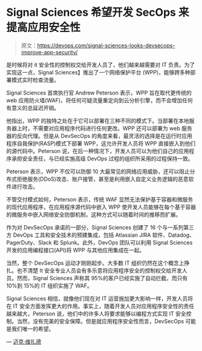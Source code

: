 # Signal Sciences 希望开发 SecOps 来提高应用安全性

> 原文：<https://devops.com/signal-sciences-looks-devsecops-improve-app-security/>

是时候将对 it 安全性的控制权交给开发人员了，他们越来越需要对 IT 负责。为了实现这一点，Signal Sciences】推出了一个网络保护平台 (WPP)，能够跨多种部署模式实时检查流量。

Signal Sciences 首席执行官 Andrew Peterson 表示，WPP 旨在取代更传统的 web 应用防火墙(WAF)，将任何可疑流量重定向到云分析引擎，而不会增加任何有意义的总延迟开销。

他指出，WPP 的独特之处在于它可以部署在三种不同的模式下。当部署在本地服务器上时，不需要对应用程序代码进行任何更改。WPP 还可以部署为 web 服务器的反向代理。但是从 DevSecOps 的角度来看，最灵活的选择是在运行时应用程序自我保护(RASP)模式下部署 WPP，这允许开发人员将 WPP 直接嵌入到他们的源代码中。Peterson 说，在后一种情况下，开发人员可以为他们自己的应用程序承担安全责任，与已经实施高级 DevOps 过程的组织所采用的过程保持一致。

Peterson 表示，WPP 不仅可以防御 10 大最常见的网络应用威胁，还可以阻止分布式拒绝服务(DDoS)攻击、账户接管，甚至是利用嵌入自定义业务逻辑的恶意软件进行攻击。

不管交付模式如何，Peterson 表示，传统 WAF 显然无法保护基于容器和微服务的现代应用程序，在应用程序源代码中嵌入 WPP 使开发人员能够在每个基于容器的微服务中嵌入网络安全防御机制，这种方式可以随着时间的推移而扩展。

作为对 DevSecOps 承诺的一部分，Signal Sciences 创建了 16 个与一系列第三方 DevOps 工具和安全技术的预建集成，包括 Atlassian JIRA 软件、Datadog、PagerDuty、Slack 和 Splunk。此外，DevOps 团队可以利用 Signal Sciences 开发的应用编程接口(API)将 WPP 与其他应用集成在一起。

当然，整个 DevSecOps 运动才刚刚起步。大多数 IT 组织仍然在这个概念上挣扎。也不清楚 It 安全专业人员会有多乐意将应用程序安全的控制权交给开发人员。然而，Signal Sciences 声称其 95%的客户已经实施了自动拦截，而只有 10%到 15%的 IT 组织实施了 WAF。

Signal Sciences 相信，就像他们现在对 IT 运营施加更大影响一样，开发人员将在 IT 安全方面发挥更大的作用。事实上，随着开发人员对应用程序安全性的责任越来越大，Peterson 说，他们中的许多人将要求能够以编程方式实现 IT 安全控制。当然，没有完美的安全保障。但是就应用程序安全性而言，DevSecOps 可能是我们唯一的希望。

— [迈克·维扎德](https://devops.com/author/mike-vizard/)